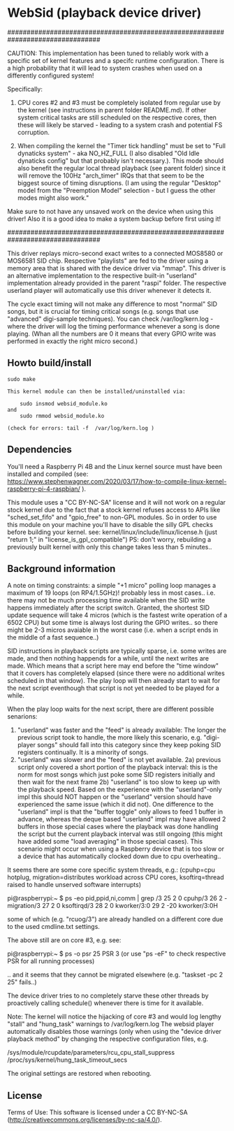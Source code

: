 # WebSid (playback device driver)

################################################################################

CAUTION: This implementation has been tuned to reliably work with a specific 
set of kernel features and a specifc runtime configuration. There is a high 
probability that it will lead to system crashes when used on a differently 
configured system!

Specifically:

1) CPU cores #2 and #3 must be completely isolated from regular use by the
   kernel (see instructions in parent folder README.md). If other system critical
   tasks are still scheduled on the respective cores, then these will likely
   be starved - leading to a system crash and potential FS corruption.
   
2) When compiling the kernel the "Timer tick handling" must be set to 
   "Full dynaticks system" - aka NO_HZ_FULL (I also disabled "Old Idle dynaticks 
   config" but that probably isn't necessary.). This mode should also benefit 
   the regular local thread playback (see parent folder) since it will remove 
   the 100Hz "arch_timer" IRQs that that seem to be the biggest source of 
   timing disruptions. (I am using the regular "Desktop" model from the 
   "Preemption Model" selection - but I guess the other modes might also work."

Make sure to not have any unsaved work on the device when using this driver!
Also it is a good idea to make a system backup before first using it!   

################################################################################


This driver replays micro-second exact writes to a connected MOS8580 or
MOS6581 SID chip. Respective "playlists" are fed to the driver using a memory 
area that is shared with the device driver via "mmap". This driver is an 
alternative implementation to the respective built-in "userland" 
implementation already provided in the parent "raspi" folder. The respective
userland player will automatically use this driver whenever it detects it.

The cycle exact timing will not make any difference to most "normal" SID songs, 
but it is crucial for timing critical songs (e.g. songs that use "advanced" 
digi-sample techniques). You can check /var/log/kern.log - where the driver will
log the timing performance whenever a song is done playing. (Whan all the 
numbers are 0 it means that every GPIO write was performed in exactly the
right micro second.)
	

## Howto build/install

	sudo make
	
	This kernel module can then be installed/uninstalled via:

		sudo insmod websid_module.ko
	and 
		sudo rmmod websid_module.ko
	
	(check for errors: tail -f  /var/log/kern.log )

	

## Dependencies

You'll need a Raspberry Pi 4B and the Linux kernel source must have been installed and compiled
(see: https://www.stephenwagner.com/2020/03/17/how-to-compile-linux-kernel-raspberry-pi-4-raspbian/ ).

This module uses a "CC BY-NC-SA" license and it will not work on a regular stock kernel due to the
fact that a stock kernel refuses access to APIs like "sched_set_fifo" and "gpio_free" to non-GPL 
modules. So in order to use this module on your machine you'll have to disable the silly GPL 
checks before building your kernel. see: 
kernel/linux/include/linux/license.h  (just "return 1;" in "license_is_gpl_compatible")
PS: don't worry, rebuilding a previously built kernel with only this change takes less than 5 minutes..


## Background information

A note on timing constraints: a simple "+1 micro" polling loop manages a maximum 
of 19 loops (on RP4/1.5GHz)! probably less in most cases.. i.e. there may not be
much processing time available when the SID write happens immediately after the
script switch. Granted, the shortest SID update sequence will take 4 micros (which
is the fastest write operation of a 6502 CPU) but some time is always lost during the 
GPIO writes.. so there might be 2-3 micros avaiable in the worst case (i.e. when 
a script ends in the middle of a fast sequence..)


SID instructions in playback scripts are typically sparse, i.e. some writes are made,
and then nothing happends for a while, until the next writes are made. Which means that
a script here may end before the "time window" that it covers has completely elapsed (since
there were no additional writes scheduled in that window). The play loop will then already
start to wait for the next script eventhough that script is not yet needed to be played
for a while.

When the play loop waits for the next script, there are different possible senarions:
1) "userland" was faster and the "feed" is already available: The longer the previous
   script took to handle, the more likely this scenario, e.g. "digi-player songs" should fall
   into this category since they keep poking SID registers continually. It is a
   minority of songs.
2) "userland" was slower and the "feed" is not yet available.
   2a) previous script only covered a short portion of the playback interval: this is the
       norm for most songs which just poke some SID registers initially and then wait
       for the next frame
   2b) "userland" is too slow to keep up with the playback speed. Based on the experience
       with the "userland"-only impl this should NOT happen or the "userland" version should
       have experienced the same issue (which it did not). One difference to the "userland"
       impl is that the "buffer toggle" only allows to feed 1 buffer in advance, whereas
       the deque based "userland" impl may have allowed 2 buffers in those special cases
       where the playback was done handling the script but the current playback interval
       was still ongoing (this might have added some "load averaging" in those special cases).
	   This scenario might occur when using a Raspberry device that is too slow or a device 
	   that has automatically clocked down due to cpu overheating..


	   
It seems there are some core specific system threads, e.g.: 
 (cpuhp=cpu hotplug, migration=distributes workload across CPU cores,
 ksoftirq=thread raised to handle unserved software interrupts)   

pi@raspberrypi:~ $ ps -eo pid,ppid,ni,comm | grep /3
   25     2   0 cpuhp/3
   26     2   - migration/3
   27     2   0 ksoftirqd/3
   28     2   0 kworker/3:0
   29     2 -20 kworker/3:0H

some of which (e.g. "rcuog/3") are already handled on a different core due to the 
used cmdline.txt settings. 

The above still are on core #3, e.g. see:

pi@raspberrypi:~ $ ps -o psr 25
  PSR
  3
(or use "ps -eF" to check respective PSR for all running processes)

.. and it seems that they cannot be migrated elsewhere (e.g. "taskset -pc 2 25" fails..)

The device driver tries to no completely starve these other threads by 
proactively calling schedule() whenever there is time for it available.

   
Note: The kernel will notice the hijacking of core #3 and would log 
lengthy "stall" and "hung_task" warnings to  /var/log/kern.log 
The websid player automatically disables those warnings (only when using 
the "device driver playback method" by changing the respective configuration 
files, e.g.

   /sys/module/rcupdate/parameters/rcu_cpu_stall_suppress
   /proc/sys/kernel/hung_task_timeout_secs

 The original settings are restored when rebooting.
	

## License
Terms of Use: This software is licensed under a CC BY-NC-SA 
(http://creativecommons.org/licenses/by-nc-sa/4.0/).
